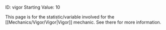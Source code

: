 ID: vigor
Starting Value: 10

This page is for the statistic/variable involved for the [[Mechanics/Vigor/Vigor|Vigor]] mechanic. See there for more information.